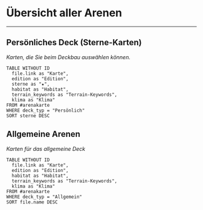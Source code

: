 # Übersicht aller Arenen

---
## Persönliches Deck (Sterne-Karten)
*Karten, die Sie beim Deckbau auswählen können.*

```dataview
TABLE WITHOUT ID
  file.link as "Karte",
  edition as "Edition",
  sterne as "★",
  habitat as "Habitat",
  terrain_keywords as "Terrain-Keywords",
  klima as "Klima"
FROM #arenakarte 
WHERE deck_typ = "Persönlich"
SORT sterne DESC
```

## Allgemeine Arenen 
*Karten für das allgemeine Deck*

```dataview
TABLE WITHOUT ID
  file.link as "Karte",
  edition as "Edition",
  habitat as "Habitat",
  terrain_keywords as "Terrain-Keywords",
  klima as "Klima"
FROM #arenakarte 
WHERE deck_typ = "Allgemein"
SORT file.name DESC